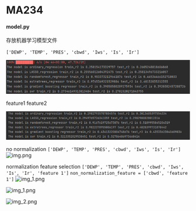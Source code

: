 # MA234

#### model.py

存放机器学习模型文件

`['DEWP', 'TEMP', 'PRES', 'cbwd', 'Iws', 'Is', 'Ir']`

![01](./images/01.png)

feature1 feature2

![01](./images/02.png)

no normalization
`['DEWP', 'TEMP', 'PRES', 'cbwd', 'Iws', 'Is', 'Ir']`
![img.png](img.png)


normalization 
feature selection `['DEWP', 'TEMP', 'PRES', 'cbwd', 'Iws', 'Is', 'Ir', 'feature 1']`
`non_normalization_feature = ['cbwd', 'feature 1']`
![img_1.png](img_1.png)



![img_1.png](img_1.png)

![img_2.png](img_2.png)